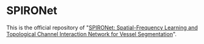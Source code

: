 # SPIRONet
This is the official repository of "[SPIRONet: Spatial-Frequency Learning and Topological Channel Interaction Network for Vessel Segmentation](https://arxiv.org/abs/2406.19749)".

